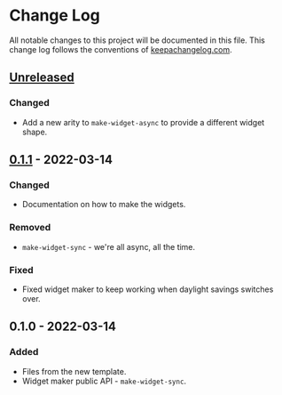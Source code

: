 # Change Log
All notable changes to this project will be documented in this file. This change log follows the conventions of [keepachangelog.com](http://keepachangelog.com/).

## [Unreleased]
### Changed
- Add a new arity to `make-widget-async` to provide a different widget shape.

## [0.1.1] - 2022-03-14
### Changed
- Documentation on how to make the widgets.

### Removed
- `make-widget-sync` - we're all async, all the time.

### Fixed
- Fixed widget maker to keep working when daylight savings switches over.

## 0.1.0 - 2022-03-14
### Added
- Files from the new template.
- Widget maker public API - `make-widget-sync`.

[Unreleased]: https://github.com/your-name/clojure-todoapp-api/compare/0.1.1...HEAD
[0.1.1]: https://github.com/your-name/clojure-todoapp-api/compare/0.1.0...0.1.1
